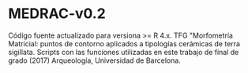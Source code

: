 # MEDRAC-v0.2
Código fuente actualizado para versiona >= R 4.x. TFG "Morfometría Matricial: puntos de contorno aplicados a tipologías cerámicas de terra sigillata. Scripts con las funciones utilizadas en este trabajo de final de grado (2017) Arqueología, Universidad de Barcelona.
